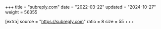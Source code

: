 +++
title = "subreply.com"
date = "2022-03-22"
updated = "2024-10-27"
weight = 56355

[extra]
source = "https://subreply.com"
ratio = 8
size = 55
+++
